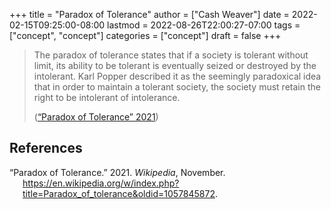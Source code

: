 +++
title = "Paradox of Tolerance"
author = ["Cash Weaver"]
date = 2022-02-15T09:25:00-08:00
lastmod = 2022-08-26T22:00:27-07:00
tags = ["concept", "concept"]
categories = ["concept"]
draft = false
+++

> The paradox of tolerance states that if a society is tolerant without limit, its ability to be tolerant is eventually seized or destroyed by the intolerant. Karl Popper described it as the seemingly paradoxical idea that in order to maintain a tolerant society, the society must retain the right to be intolerant of intolerance.
>
> (<a href="#citeproc_bib_item_1">“Paradox of Tolerance” 2021</a>)

## References

<style>.csl-entry{text-indent: -1.5em; margin-left: 1.5em;}</style><div class="csl-bib-body">
  <div class="csl-entry"><a id="citeproc_bib_item_1"></a>“Paradox of Tolerance.” 2021. <i>Wikipedia</i>, November. <a href="https://en.wikipedia.org/w/index.php?title=Paradox_of_tolerance&oldid=1057845872">https://en.wikipedia.org/w/index.php?title=Paradox_of_tolerance&#38;oldid=1057845872</a>.</div>
</div>
